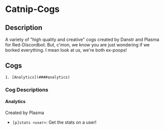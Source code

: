 # Catnip-Cogs
## Description
A variety of "high quality and creative" cogs created by Danstr and Plasma for Red-Discordbot.
But, c'mon, we know you are just wondering if we borked everything.
I mean look at us, we're both ex-poops!

## Cogs
    1. [Analytics](####analytics)

### Cog Descriptions
#### Analytics
Created by Plasma 
  - `[p]stats <user>`: Get the stats on a user!
